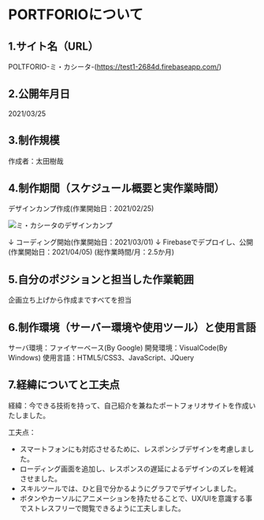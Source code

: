# PORTFORIOについて

## **1.サイト名（URL）**

POLTFORIO-ミ・カシータ-(https://test1-2684d.firebaseapp.com/)


## **2.公開年月日**

2021/03/25


## **3.制作規模**

作成者：太田樹哉


## **4.制作期間（スケジュール概要と実作業時間）**

デザインカンプ作成(作業開始日：2021/02/25)

![ミ・カシータのデザインカンプ]()

↓
コーディング開始(作業開始日：2021/03/01)
↓
Firebaseでデプロイし、公開(作業開始日：2021/04/05)
(総作業時間/月：2.5か月)


## **5.自分のポジションと担当した作業範囲**

企画立ち上げから作成まですべてを担当

## **6.制作環境（サーバー環境や使用ツール）と使用言語**

サーバ環境：ファイヤーベース(By Google)
開発環境：VisualCode(By Windows)
使用言語：HTML5/CSS3、JavaScript、JQuery


## **7.経緯についてと工夫点**

経緯：今できる技術を持って、自己紹介を兼ねたポートフォリオサイトを作成いたしました。

工夫点：
* スマートフォンにも対応させるために、レスポンシブデザインを考慮しました。
* ローディング画面を追加し、レスポンスの遅延によるデザインのズレを軽減させました。
* スキルツールでは、ひと目で分かるようにグラフでデザインしました。
* ボタンやカーソルにアニメーションを持たせることで、UX/UIを意識する事でストレスフリーで閲覧できるように工夫しました。
